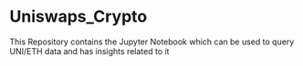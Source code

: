 # Uniswaps_Crypto
This Repository contains the Jupyter Notebook which can be used to query UNI/ETH data and has insights related to it
